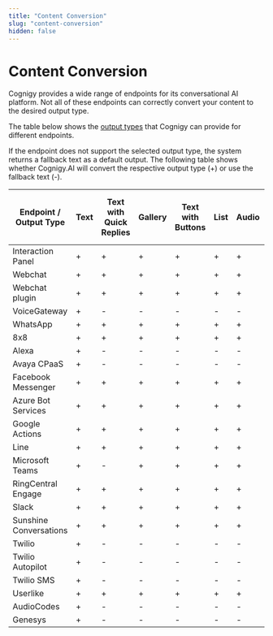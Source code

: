 ```yaml
---
title: "Content Conversion" 
slug: "content-conversion"
hidden: false 
---
```


# Content Conversion

Cognigy provides a wide range of endpoints for its conversational AI platform. Not all of these endpoints can correctly convert your content to the desired output type.

The table below shows the [output types](../flow-nodes/message/say.md#output-types) that Cognigy can provide for different endpoints.

If the endpoint does not support the selected output type, the system returns a fallback text as a default output. The following table shows whether Cognigy.AI will convert the respective output type (+) or use the fallback text (-).

| Endpoint / Output Type | Text | Text with Quick Replies | Gallery | Text with Buttons | List | Audio | Image | Video | Adaptive Card (including supported versions) |
|------------------------|------|-------------------------|---------|-------------------|------|-------|-------|-------|----------------------------------------------|
| Interaction Panel      | +    | +                       | +       | +                 | +    | +     | +     | +     | 1.2                                          |
| Webchat                | +    | +                       | +       | +                 | +    | +     | +     | +     | 1.5                                          |
| Webchat plugin         | +    | +                       | +       | +                 | +    | +     | +     | +     | 1.3                                          |
| VoiceGateway           | +    | -                       | -       | -                 | -    | -     | -     | -     | -                                            |
| WhatsApp               | +    | +                       | +       | +                 | +    | +     | +     | +     | -                                            |
| 8x8                    | +    | +                       | +       | +                 | +    | +     | +     | +     | 1.3                                          |
| Alexa                  | +    | -                       | -       | -                 | -    | -     | -     | -     | -                                            |
| Avaya CPaaS            | +    | -                       | -       | -                 | -    | -     | -     | -     | -                                            |
| Facebook Messenger     | +    | +                       | +       | +                 | +    | +     | +     | +     | -                                            |
| Azure Bot Services     | +    | +                       | +       | +                 | +    | +     | +     | +     | 1.0                                          |
| Google Actions         | +    | +                       | +       | +                 | +    | +     | +     | +     | -                                            |
| Line                   | +    | +                       | +       | +                 | +    | +     | +     | +     | -                                            |
| Microsoft Teams        | +    | -                       | +       | +                 | +    | +     | +     | +     | 1.0                                          |
| RingCentral Engage     | +    | +                       | +       | +                 | +    | +     | +     | +     | -                                            |
| Slack                  | +    | +                       | +       | +                 | +    | +     | +     | +     | -                                            |
| Sunshine Conversations | +    | +                       | +       | +                 | +    | +     | +     | +     | -                                            |
| Twilio                 | +    | -                       | -       | -                 | -    | -     | -     | -     | -                                            |
| Twilio Autopilot       | +    | -                       | -       | -                 | -    | -     | -     | -     | -                                            |
| Twilio SMS             | +    | -                       | -       | -                 | -    | -     | -     | -     | -                                            |
| Userlike               | +    | +                       | +       | +                 | +    | +     | +     | +     | -                                            |
| AudioCodes             | +    | -                       | -       | -                 | -    | -     | -     | -     | -                                            |
| Genesys                | +    | -                       | -       | -                 | -    | -     | -     | -     | -                                            |
